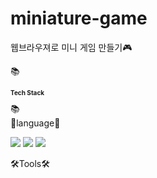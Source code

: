 # miniature-game
웹브라우져로 미니 게임 만들기🎮

📚<p style = "font-size: 10px; font-weight: bolder;">Tech Stack</p>📚
<br>
🎇language🎇

<div>
	<img src="https://img.shields.io/badge/Java-007396?style=flat&logo=Java&logoColor=white" />
	<img src="https://img.shields.io/badge/HTML5-E34F26?style=flat&logo=HTML5&logoColor=white" />
	<img src="https://img.shields.io/badge/CSS3-1572B6?style=flat&logo=CSS3&logoColor=white" />
</div>

🛠Tools🛠

